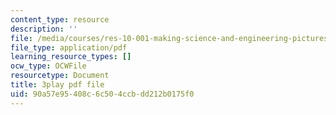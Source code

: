 ```yaml
---
content_type: resource
description: ''
file: /media/courses/res-10-001-making-science-and-engineering-pictures-a-practical-guide-to-presenting-your-work-spring-2016/90a57e95408c6c504ccbdd212b0175f0_OWAEr2egtsI.pdf
file_type: application/pdf
learning_resource_types: []
ocw_type: OCWFile
resourcetype: Document
title: 3play pdf file
uid: 90a57e95-408c-6c50-4ccb-dd212b0175f0
---
```


